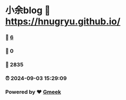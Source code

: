 # 小余blog :link: https://hnugryu.github.io/ 
### :page_facing_up: [6](https://hnugryu.github.io//tag.html) 
### :speech_balloon: 0 
### :hibiscus: 2835 
### :alarm_clock: 2024-09-03 15:29:09 
### Powered by :heart: [Gmeek](https://github.com/Meekdai/Gmeek)
